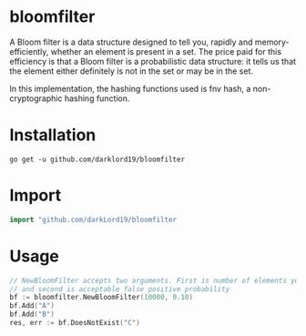 # bloomfilter

A Bloom filter is a data structure designed to tell you, rapidly and memory-efficiently, whether an element is present in a set. The price paid for this efficiency is that a Bloom filter is a probabilistic data structure: it tells us that the element either definitely is not in the set or may be in the set.

In this implementation, the hashing functions used is fnv hash, a non-cryptographic hashing function.

# Installation
```
go get -u github.com/darklord19/bloomfilter
```

# Import
```go
import "github.com/darkLord19/bloomfilter
```

# Usage
```go
// NewBloomFilter accepts two arguments. First is number of elements you want to track
// and second is acceptable false positive probability
bf := bloomfilter.NewBloomFilter(10000, 0.10) 
bf.Add("A")
bf.Add("B")
res, err := bf.DoesNotExist("C")
```
